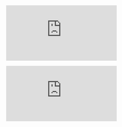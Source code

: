 <embed src="https://import.cdn.thinkific.com/236035/courses/1426389/FinalProject1ReactKampusMerdeka-211004-185017.pdf" 
 type="application/pdf">

<object data="https://import.cdn.thinkific.com/236035/courses/1426389/FinalProject1ReactKampusMerdeka-211004-185017.pdf" type="application/pdf" width="700px" height="700px">
</object>

<embed src="https://import.cdn.thinkific.com/236035/courses/1426389/FinalProject1ReactKampusMerdeka-211004-185017.pdf">
</embed>